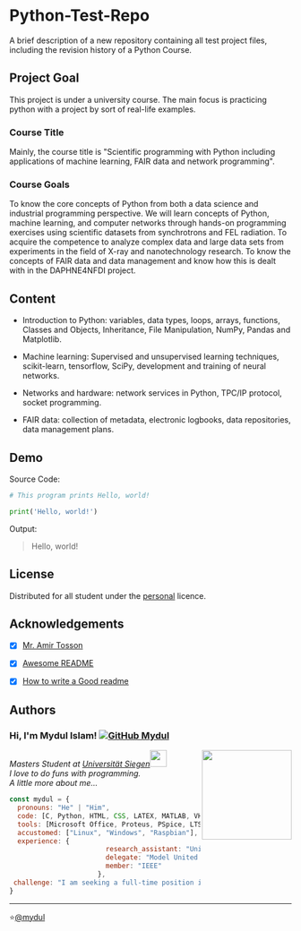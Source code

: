 
# Python-Test-Repo

A brief description of a new repository containing all test project files, including the revision history of a Python Course.

## Project Goal

This project is under a university course. The main focus is practicing python with a project by sort of real-life examples.

### Course Title

Mainly, the course title is "Scientific programming with Python including applications of machine learning, FAIR data and network programming".



### Course Goals

To know the core concepts of Python from both a data science and industrial programming perspective. We will learn concepts of Python, machine learning, and computer networks through hands-on programming exercises using scientific datasets from synchrotrons and FEL radiation. To acquire the competence to analyze complex data and large data sets from experiments in the field of X-ray and nanotechnology research. To know the concepts of FAIR data and data management and know how this is dealt with in the DAPHNE4NFDI project.

## Content

- Introduction to Python: variables, data types, loops, arrays, functions, Classes and Objects, Inheritance, File Manipulation, NumPy, Pandas and Matplotlib.

- Machine learning: Supervised and unsupervised learning techniques, scikit-learn, tensorflow, SciPy, development and training of neural networks.

- Networks and hardware: network services in Python, TPC/IP protocol, socket programming.

- FAIR data: collection of metadata, electronic logbooks, data repositories, data management plans.

## Demo

Source Code:
```python
# This program prints Hello, world!

print('Hello, world!')
```
Output:

> Hello, world!

## License

Distributed for all student under the [personal](https://github.com/mydul) licence.


## Acknowledgements

- [x]  [Mr. Amir Tosson](https://github.com/amirtosson)
- [x]  [Awesome README](https://github.com/matiassingers/awesome-readme)
- [x]  [How to write a Good readme](https://bulldogjob.com/news/449-how-to-write-a-good-readme-for-your-github-project)


## Authors

### Hi, I'm Mydul Islam! [![GitHub Mydul](https://img.shields.io/github/followers/mydul?label=follow&style=social)](https://github.com/mydul)

<img align='right' src="https://media.giphy.com/media/ZVik7pBtu9dNS/giphy.gif" width="160">
<p><em>Masters Student at <a href="http://www.uni-siegen.de">Universität Siegen</a><img src="https://media.giphy.com/media/fYSnHlufseco8Fh93Z/giphy.gif" width="30">
<br> I love to do funs with programming.
<br> A little more about me...
</em></p>  

```javascript
const mydul = {
  pronouns: "He" | "Him",
  code: [C, Python, HTML, CSS, LATEX, MATLAB, VHDL, Arduino],
  tools: [Microsoft Office, Proteus, PSpice, LTSpice, OriginPro, MicroWind, COMSOL Multiphysics, Cadence],
  accustomed: ["Linux", "Windows", "Raspbian"],
  experience: {
                        research_assistant: "Universität Siegen",
                        delegate: "Model United Nations",
                        member: "IEEE"
                      },
 challenge: "I am seeking a full-time position in the field of Nanotechnology, Quantum Electronics, Hardware Design & Development"
}
```
---
⭐️[@mydul](https://github.com/mydul)
